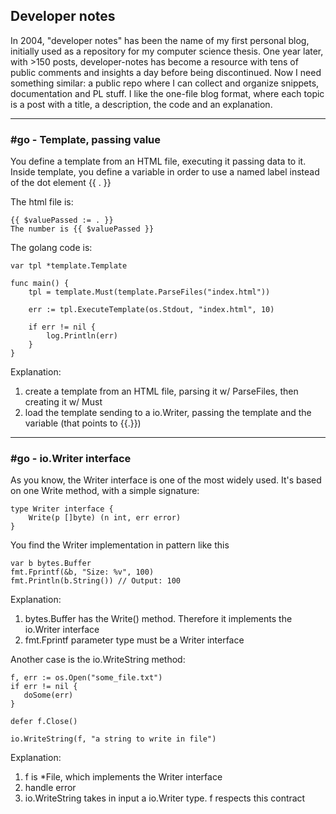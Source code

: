 ## Developer notes

In 2004, "developer notes" has been the name of my first personal blog, initially used as a repository for my computer science thesis. One year later, with >150 posts, developer-notes has become a resource with tens of public comments and insights a day before being discontinued. Now I need something similar: a public repo where I can collect and organize snippets, documentation and PL stuff. I like the one-file blog format, where each topic is a post with a title, a description, the code and an explanation. 

<hr />

### #go - Template, passing value

You define a template from an HTML file, executing it passing data to it. Inside template, you define a variable in order to use a named label instead of the dot element {{ . }}

The html file is:
```text
{{ $valuePassed := . }}
The number is {{ $valuePassed }}
```

The golang code is:
```golang 
var tpl *template.Template

func main() {
	tpl = template.Must(template.ParseFiles("index.html"))

	err := tpl.ExecuteTemplate(os.Stdout, "index.html", 10)

	if err != nil {
		log.Println(err)
	}
}

```
Explanation:
1. create a template from an HTML file, parsing it w/ ParseFiles, then creating it w/ Must
2. load the template sending to a io.Writer, passing the template and the variable (that points to {{.}})


<hr />

### #go - io.Writer interface

As you know, the Writer interface is one of the most widely used. 
It's based on one Write method, with a simple signature:

```golang
type Writer interface {
    Write(p []byte) (n int, err error)
}
```
You find the Writer implementation in pattern like this

```golang
var b bytes.Buffer
fmt.Fprintf(&b, "Size: %v", 100)
fmt.Println(b.String()) // Output: 100
```
Explanation:
1. bytes.Buffer has the Write() method. Therefore it implements the io.Writer interface
2. fmt.Fprintf parameter type must be a Writer interface

Another case is the io.WriteString method:

```golang
f, err := os.Open("some_file.txt")
if err != nil {
   doSome(err)
}

defer f.Close()

io.WriteString(f, "a string to write in file")
```
Explanation: 
1. f is \*File, which implements the Writer interface
2. handle error
3. io.WriteString takes in input a io.Writer type. f respects this contract 



